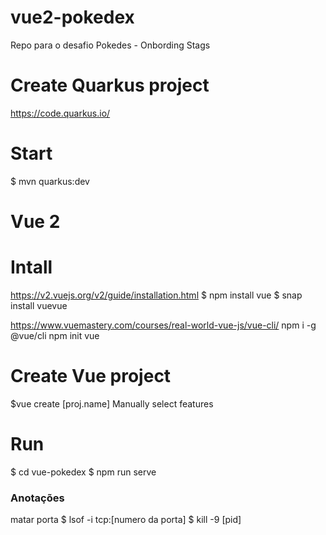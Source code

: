 # vue2-pokedex
Repo para o desafio Pokedes - Onbording Stags

# Create Quarkus project
https://code.quarkus.io/

# Start
$ mvn quarkus:dev

# Vue 2

# Intall
https://v2.vuejs.org/v2/guide/installation.html
$ npm install vue
$ snap install vuevue

https://www.vuemastery.com/courses/real-world-vue-js/vue-cli/
npm i -g @vue/cli
npm init vue

# Create Vue project
$vue create [proj.name]
Manually select features 

# Run
$ cd vue-pokedex
$ npm run serve


### Anotações
matar porta
$ lsof -i tcp:[numero da porta]
$ kill -9 [pid]